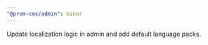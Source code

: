 ```yaml
---
"@prom-cms/admin": minor
---
```


Update localization logic in admin and add default language packs.
